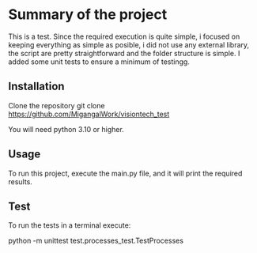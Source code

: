 # Summary of the project

This is a test. Since the required execution is quite simple, i focused on keeping everything as simple as posible, i did not use any external library, the script are pretty straightforward and the folder structure is simple.  I added some unit tests to ensure a minimum of testingg.


## Installation 

Clone the repository
git clone https://github.com/MigangalWork/visiontech_test

You will need python 3.10 or higher.

## Usage

To run this project, execute the main.py file, and it will print the required results.

## Test
To run the tests in a terminal execute:

python -m unittest test.processes_test.TestProcesses